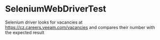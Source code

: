 # SeleniumWebDriverTest
 Selenium driver looks for vacancies at https://cz.careers.veeam.com/vacancies and compares their number with the expected result
